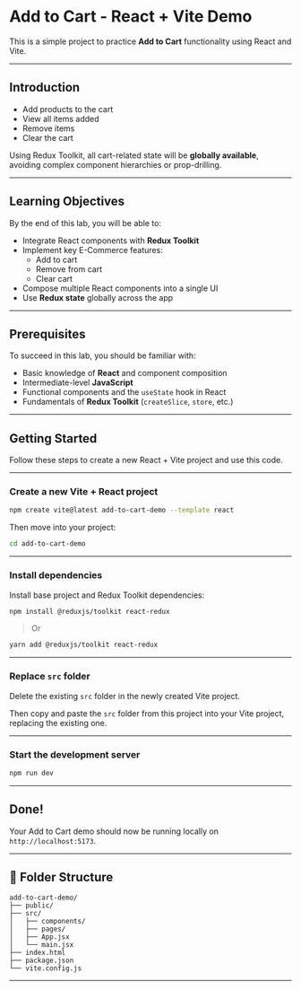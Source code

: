 # Add to Cart - React + Vite Demo

This is a simple project to practice **Add to Cart** functionality using React and Vite.

---

## Introduction

- Add products to the cart  
- View all items added  
- Remove items  
- Clear the cart

Using Redux Toolkit, all cart-related state will be **globally available**, avoiding complex component hierarchies or prop-drilling.

---

## Learning Objectives

By the end of this lab, you will be able to:

- Integrate React components with **Redux Toolkit**  
- Implement key E-Commerce features:
  - Add to cart  
  - Remove from cart  
  - Clear cart  
- Compose multiple React components into a single UI  
- Use **Redux state** globally across the app

---

## Prerequisites

To succeed in this lab, you should be familiar with:

- Basic knowledge of **React** and component composition  
- Intermediate-level **JavaScript**  
- Functional components and the `useState` hook in React  
- Fundamentals of **Redux Toolkit** (`createSlice`, `store`, etc.)

---

## Getting Started

Follow these steps to create a new React + Vite project and use this code.

---

### Create a new Vite + React project

```bash
npm create vite@latest add-to-cart-demo --template react
```


Then move into your project:

```bash
cd add-to-cart-demo
```

---

### Install dependencies

Install base project and Redux Toolkit dependencies:

```bash
npm install @reduxjs/toolkit react-redux
```

> Or

```bash
yarn add @reduxjs/toolkit react-redux
```

---

### Replace `src` folder

Delete the existing `src` folder in the newly created Vite project.

Then copy and paste the `src` folder from this project into your Vite project, replacing the existing one.

---

### Start the development server

```bash
npm run dev
```

---

## Done!

Your Add to Cart demo should now be running locally on `http://localhost:5173`.

---

## 📁 Folder Structure

```
add-to-cart-demo/
├── public/
├── src/
│   ├── components/
│   ├── pages/
│   ├── App.jsx
│   └── main.jsx
├── index.html
├── package.json
└── vite.config.js
```

---
